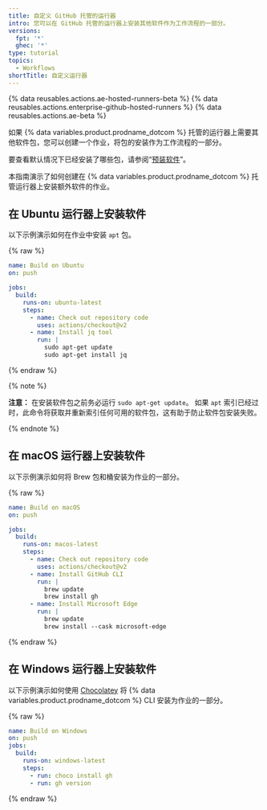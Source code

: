 ```yaml
---
title: 自定义 GitHub 托管的运行器
intro: 您可以在 GitHub 托管的运行器上安装其他软件作为工作流程的一部分。
versions:
  fpt: '*'
  ghec: '*'
type: tutorial
topics:
  - Workflows
shortTitle: 自定义运行器
---
```


{% data reusables.actions.ae-hosted-runners-beta %}
{% data reusables.actions.enterprise-github-hosted-runners %}
{% data reusables.actions.ae-beta %}

如果 {% data variables.product.prodname_dotcom %} 托管的运行器上需要其他软件包，您可以创建一个作业，将包的安装作为工作流程的一部分。

要查看默认情况下已经安装了哪些包，请参阅“[预装软件](/actions/using-github-hosted-runners/about-github-hosted-runners#preinstalled-software)”。

本指南演示了如何创建在 {% data variables.product.prodname_dotcom %} 托管运行器上安装额外软件的作业。

## 在 Ubuntu 运行器上安装软件

以下示例演示如何在作业中安装 `apt` 包。

{% raw %}
```yaml
name: Build on Ubuntu
on: push

jobs:
  build:
    runs-on: ubuntu-latest
    steps:
      - name: Check out repository code
        uses: actions/checkout@v2
      - name: Install jq tool
        run: |
          sudo apt-get update
          sudo apt-get install jq
```
{% endraw %}

{% note %}

**注意：** 在安装软件包之前务必运行 `sudo apt-get update`。 如果 `apt` 索引已经过时，此命令将获取并重新索引任何可用的软件包，这有助于防止软件包安装失败。

{% endnote %}

## 在 macOS 运行器上安装软件

以下示例演示如何将 Brew 包和桶安装为作业的一部分。

{% raw %}
```yaml
name: Build on macOS
on: push

jobs:
  build:
    runs-on: macos-latest
    steps:
      - name: Check out repository code
        uses: actions/checkout@v2
      - name: Install GitHub CLI
        run: |
          brew update
          brew install gh
      - name: Install Microsoft Edge
        run: |
          brew update
          brew install --cask microsoft-edge
```
{% endraw %}

## 在 Windows 运行器上安装软件

以下示例演示如何使用 [Chocolatey](https://community.chocolatey.org/packages) 将 {% data variables.product.prodname_dotcom %} CLI 安装为作业的一部分。

{% raw %}
```yaml
name: Build on Windows
on: push
jobs:
  build:
    runs-on: windows-latest
    steps:
      - run: choco install gh
      - run: gh version
```
{% endraw %}

